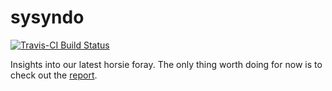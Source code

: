 
<!-- README.md is generated from README.Rmd. Please edit that file -->

# sysyndo

[![Travis-CI Build
Status](https://travis-ci.org/rorynolan/strex.svg?branch=master)](https://travis-ci.org/rorynolan/strex)

Insights into our latest horsie foray. The only thing worth doing for
now is to check out the
[report](https://github.com/rorynolan/sysyndo/blob/master/report.md).
